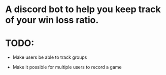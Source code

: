 # A discord bot to help you keep track of your win loss ratio.

# TODO:

* Make users be able to track groups

* Make it possible for multiple users to record a game
